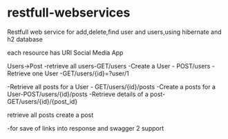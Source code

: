 # restfull-webservices
Restfull web service for add,delete,find user and users,using hibernate and h2 database


each resource has URI
Social Media App

Users->Post
-retrieve all users-GET/users
-Create a User - POST/users
-Retrieve one User -GET/users/{id}=?user/1

-Retrieve all posts for a  User - GET/users/{id}/posts
-Create a posts for a User-POST/users/{id}/posts
-Retrieve details of a post-GET/users/{id}/{post_id}

retrieve all posts
create a post



 -for save of links into response
and swagger 2 support
